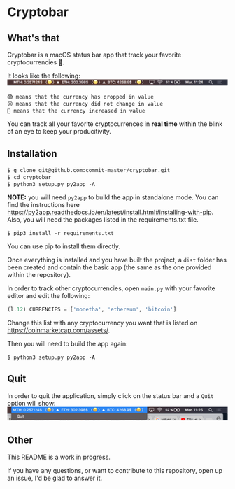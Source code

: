# Cryptobar

## What's that
Cryptobar is a macOS status bar app that track your favorite cryptocurrencies 🚀.

It looks like the following:
![preview](./assets/preview.png)

```
😱 means that the currency has dropped in value
😐 means that the currency did not change in value
🚀 means that the currency increased in value
```

You can track all your favorite cryptocurrences in **real time** within the blink of an eye to keep your producitivity.

## Installation

```
$ g clone git@github.com:commit-master/cryptobar.git
$ cd cryptobar
$ python3 setup.py py2app -A
```

**NOTE:** you will need `py2app` to build the app in standalone mode. You can find the instructions here https://py2app.readthedocs.io/en/latest/install.html#installing-with-pip. Also, you will need the packages listed in the requirements.txt file.

```
$ pip3 install -r requirements.txt
```

You can use pip to install them directly.

Once everything is installed and you have built the project, a `dist` folder has been created and contain the basic app (the same as the one provided within the repository).

In order to track other cryptocurrencies, open `main.py` with your favorite editor and edit the following:

```python
(l.12) CURRENCIES = ['monetha', 'ethereum', 'bitcoin']
```

Change this list with any cryptocurrency you want that is listed on https://coinmarketcap.com/assets/.

Then you will need to build the app again:
```
$ python3 setup.py py2app -A
```

## Quit
In order to quit the application, simply click on the status bar and a `Quit` option will show:
![quit](./assets/quit.png)

## Other
This README is a work in progress.

If you have any questions, or want to contribute to this repository, open up an issue, I'd be glad to answer it.

